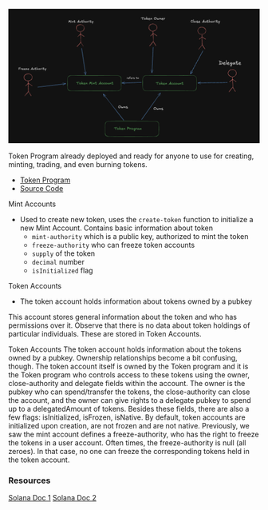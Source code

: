 ![Relationships between accounts](./banner.png)

Token Program already deployed and ready for anyone to use for creating, minting, trading, and even burning tokens.
- [Token Program](https://spl.solana.com/token)
- [Source Code](https://github.com/solana-program/token)



Mint Accounts 
- Used to create new token, uses the `create-token` function to initialize a new Mint Account. Contains basic information about token 
    - `mint-authority` which is a public key, authorized to mint the token
    - `freeze-authority` who can freeze token accounts
    - `supply` of the token
    - `decimal` number
    - `isInitialized` flag 

Token Accounts
- The token account holds information about tokens owned by a pubkey

This account stores general information about the token and who has permissions over it. Observe that there is no data about token holdings of particular individuals. These are stored in Token Accounts.

Token Accounts
The token account holds information about the tokens owned by a pubkey. Ownership relationships become a bit confusing, though. The token account itself is owned by the Token program and it is the Token program who controls access to these tokens using the owner, close-authority and delegate fields within the account. The owner is the pubkey who can spend/transfer the tokens, the close-authority can close the account, and the owner can give rights to a delegate pubkey to spend up to a delegatedAmount of tokens. Besides these fields, there are also a few flags: isInitialized, isFrozen, isNative. By default, token accounts are initialized upon creation, are not frozen and are not native. Previously, we saw the mint account defines a freeze-authority, who has the right to freeze the tokens in a user account. Often times, the freeze-authority is null (all zeroes). In that case, no one can freeze the corresponding tokens held in the token account.

### Resources 
[Solana Doc 1](https://solana.com/pt/developers/courses/tokens-and-nfts/token-program)
[Solana Doc 2](https://spl.solana.com/token)
